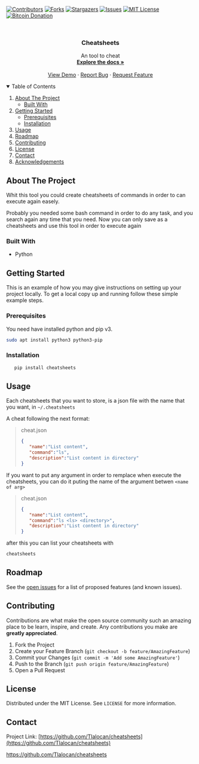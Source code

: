 <!--
*** Thanks for checking out the Best-README-Template. If you have a suggestion
*** that would make this better, please fork the repo and create a pull request
*** or simply open an issue with the tag "enhancement".
*** Thanks again! Now go create something AMAZING! :D
-->

<!-- PROJECT SHIELDS -->
<!--
*** I'm using markdown "reference style" links for readability.
*** Reference links are enclosed in brackets [ ] instead of parentheses ( ).
*** See the bottom of this document for the declaration of the reference variables
*** for contributors-url, forks-url, etc. This is an optional, concise syntax you may use.
*** https://www.markdownguide.org/basic-syntax/#reference-style-links
-->
[![Contributors][contributors-shield]][contributors-url]
[![Forks][forks-shield]][forks-url]
[![Stargazers][stars-shield]][stars-url]
[![Issues][issues-shield]][issues-url]
[![MIT License][license-shield]][license-url]
[![Bitcoin Donation][bitcoin-shield]][bitcoin-donation]

<!-- PROJECT LOGO -->
<br />
<p align="center">

  <h3 align="center">Cheatsheets</h3>

  <p align="center">
    An tool  to cheat
    <br />
    <a href="https://github.com/othneildrew/Best-README-Template"><strong>Explore the docs »</strong></a>
    <br />
    <br />
    <a href="https://github.com/Tlalocan/cheatsheets">View Demo</a>
    ·
    <a href="https://github.com/Tlalocan/cheatsheets/issues">Report Bug</a>
    ·
    <a href="https://github.com/Tlalocan/cheatsheets/issues">Request Feature</a>
  </p>
</p>

<!-- TABLE OF CONTENTS -->
<details open="open">
  <summary>Table of Contents</summary>
  <ol>
    <li>
      <a href="#about-the-project">About The Project</a>
      <ul>
        <li><a href="#built-with">Built With</a></li>
      </ul>
    </li>
    <li>
      <a href="#getting-started">Getting Started</a>
      <ul>
        <li><a href="#prerequisites">Prerequisites</a></li>
        <li><a href="#installation">Installation</a></li>
      </ul>
    </li>
    <li><a href="#usage">Usage</a></li>
    <li><a href="#roadmap">Roadmap</a></li>
    <li><a href="#contributing">Contributing</a></li>
    <li><a href="#license">License</a></li>
    <li><a href="#contact">Contact</a></li>
    <li><a href="#acknowledgements">Acknowledgements</a></li>
  </ol>
</details>

<!-- ABOUT THE PROJECT -->
## About The Project

Whit this tool you could create cheatsheets of commands in order to can execute again easely.

Probably you needed some bash command in order to do any task, and you search again any time that you need. Now you can only save as a cheatsheets and use this tool in order to execute again

### Built With

* Python

<!-- GETTING STARTED -->
## Getting Started

This is an example of how you may give instructions on setting up your project locally.
To get a local copy up and running follow these simple example steps.

### Prerequisites

You need have installed python and pip v3.

  ```sh
  sudo apt install python3 python3-pip
  ```

### Installation


```sh
   pip install cheatsheets
```

<!-- USAGE EXAMPLES -->
## Usage

Each cheatsheets that you want to store, is a json file with the name that you want, in `~/.cheatsheets`

A cheat following the next format:

> cheat.json
>
>```json
>{
>    "name":"List content",
>    "command":"ls",
>    "description":"List content in directory"
>}
>```

If you want to put any argument in order to remplace when execute the cheatsheets, you can do it puting the name of the argument betwen `<name of arg>`

> cheat.json
>
>```json
>{
>    "name":"List content",
>    "command":"ls <ls> <directory>",
>    "description":"List content in directory"
>}
>```

after this you can list your cheatsheets with

```sh
cheatsheets
```

<!-- ROADMAP -->
## Roadmap

See the [open issues](https://github.com/Tlalocan/cheatsheets/issues) for a list of proposed features (and known issues).

<!-- CONTRIBUTING -->
## Contributing

Contributions are what make the open source community such an amazing place to be learn, inspire, and create. Any contributions you make are **greatly appreciated**.

1. Fork the Project
2. Create your Feature Branch (`git checkout -b feature/AmazingFeature`)
3. Commit your Changes (`git commit -m 'Add some AmazingFeature'`)
4. Push to the Branch (`git push origin feature/AmazingFeature`)
5. Open a Pull Request

<!-- LICENSE -->
## License

Distributed under the MIT License. See `LICENSE` for more information.

<!-- CONTACT -->
## Contact

Project Link: [https://github.com/Tlalocan/cheatsheets](https://github.com/Tlalocan/cheatsheets)

https://github.com/Tlalocan/cheatsheets
<!-- MARKDOWN LINKS & IMAGES -->
<!-- https://www.markdownguide.org/basic-syntax/#reference-style-links -->
[contributors-shield]: https://img.shields.io/github/contributors/Tlalocan/cheatsheets.svg?style=for-the-badge
[contributors-url]: https://github.com/Tlalocan/cheatsheets/graphs/contributors
[forks-shield]: https://img.shields.io/github/forks/Tlalocan/cheatsheets.svg?style=for-the-badge
[forks-url]: https://github.com/Tlalocan/cheatsheets/network/members
[stars-shield]: https://img.shields.io/github/stars/Tlalocan/cheatsheets.svg?style=for-the-badge
[stars-url]: https://github.com/Tlalocan/cheatsheets/stargazers
[issues-shield]: https://img.shields.io/github/issues/Tlalocan/cheatsheets.svg?style=for-the-badge
[issues-url]: https://github.com/Tlalocan/cheatsheets/issues
[license-shield]: https://img.shields.io/github/license/Tlalocan/cheatsheets.svg?style=for-the-badge
[license-url]: https://github.com/Tlalocan/cheatsheets/blob/master/LICENSE.txt
[product-screenshot]: images/screenshot.png
[bitcoin-shield]: https://upload.wikimedia.org/wikipedia/commons/thumb/4/46/Bitcoin.svg/128px-Bitcoin.svg.png
[bitcoin-donation]: https://www.blockchain.com/btc/address/18p1E49PaampipMXgf7rR5JypGJUHuRVSj